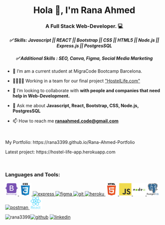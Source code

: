  

<h1 align="center">Hola 👋, I'm Rana Ahmed</h1>
<h3 align="center">A Full Stack Web-Developer. 💻 </h3>

<h5 align="center"> ✅ Skills: Javascript || REACT || Bootstrap || CSS || HTML5 || Node.js || Express.js || PostgresSQL </h5>
<h5 align="center"> ✅ Additional Skills : SEO, Canva, Figma, Social Media Marketing </h5>

- 🔭 I’m am a current student at MigraCode Bootcamp Barcelona.
 
- 👨‍👩‍👧‍👦 Working in a team for our final project ["HostelLife.com"](https://github.com/HostelLife/HostelLife)

- 👯 I’m looking to collaborate with **with people and companies that need help in Web-Development.**

- 💬 Ask me about **Javascript, React, Bootstrap, CSS, Node.js, PostgresSQL**

- 📫 How to reach me **ranaahmed.code@gmail.com**
<br/>

<p> My Portfolio:  https://rana3399.github.io/Rana-Ahmed-Portfolio</p>
<p> Latest project:  https://hostel-life-app.herokuapp.com</p>

<br/>

<h3 align="left">Languages and Tools:</h3>
<p align="left"> <a href="https://getbootstrap.com" target="_blank" rel="noreferrer"> <img src="https://raw.githubusercontent.com/devicons/devicon/master/icons/bootstrap/bootstrap-plain-wordmark.svg" alt="bootstrap" width="40" height="40"/> </a> <a href="https://www.w3schools.com/css/" target="_blank" rel="noreferrer"> <img src="https://raw.githubusercontent.com/devicons/devicon/master/icons/css3/css3-original-wordmark.svg" alt="css3" width="40" height="40"/> </a> <a href="https://expressjs.com" target="_blank" rel="noreferrer"> <img src="https://iconape.com/wp-content/files/ep/370863/svg/370863.svg" alt="express" width="40" height="40" color="red"/> </a> <a href="https://www.figma.com/" target="_blank" rel="noreferrer"> <img src="https://www.vectorlogo.zone/logos/figma/figma-icon.svg" alt="figma" width="40" height="40"/> </a> <a href="https://git-scm.com/" target="_blank" rel="noreferrer"> <img src="https://www.vectorlogo.zone/logos/git-scm/git-scm-icon.svg" alt="git" width="40" height="40"/> </a> <a href="https://heroku.com" target="_blank" rel="noreferrer"> <img src="https://www.vectorlogo.zone/logos/heroku/heroku-icon.svg" alt="heroku" width="40" height="40"/> </a> <a href="https://www.w3.org/html/" target="_blank" rel="noreferrer"> <img src="https://raw.githubusercontent.com/devicons/devicon/master/icons/html5/html5-original-wordmark.svg" alt="html5" width="40" height="40"/> </a> <a href="https://developer.mozilla.org/en-US/docs/Web/JavaScript" target="_blank" rel="noreferrer"> <img src="https://raw.githubusercontent.com/devicons/devicon/master/icons/javascript/javascript-original.svg" alt="javascript" width="40" height="40"/> </a> <a href="https://nodejs.org" target="_blank" rel="noreferrer"> <img src="https://raw.githubusercontent.com/devicons/devicon/master/icons/nodejs/nodejs-original-wordmark.svg" alt="nodejs" width="40" height="40"/> </a> <a href="https://www.postgresql.org" target="_blank" rel="noreferrer"> <img src="https://raw.githubusercontent.com/devicons/devicon/master/icons/postgresql/postgresql-original-wordmark.svg" alt="postgresql" width="40" height="40"/> </a> <a href="https://postman.com" target="_blank" rel="noreferrer"> <img src="https://www.vectorlogo.zone/logos/getpostman/getpostman-icon.svg" alt="postman" width="40" height="40"/> </a> <a href="https://reactjs.org/" target="_blank" rel="noreferrer"> <img src="https://raw.githubusercontent.com/devicons/devicon/master/icons/react/react-original-wordmark.svg" alt="react" width="40" height="40"/> </a> </p>

<p><img align="left" src="https://github-readme-stats.vercel.app/api/top-langs?username=rana3399&show_icons=true&locale=en&layout=compact" alt="rana3399" /></p>


[<img src='https://cdn.jsdelivr.net/npm/simple-icons@3.0.1/icons/github.svg' alt='github' height='60' color='red'>](https://github.com/https://github.com/rana3399)  [<img src='https://cdn.jsdelivr.net/npm/simple-icons@3.0.1/icons/linkedin.svg' alt='linkedin' height='60' background-color='green'>](https://www.linkedin.com/in/https://www.linkedin.com/in/rana-ahmed-rana//)  

